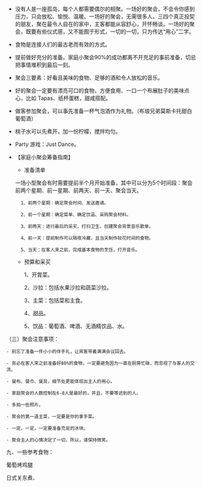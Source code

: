 + 没有人是一座孤岛，每个人都需要偶尔的相聚。一场好的聚会，不会令你感到压力，只会放松、愉悦、温暖。一场好的聚会，无需很多人，三四个真正投契的朋友，聚在最令人自在的家中，主客都能从容舒心，开怀畅谈。一场好的聚会，既要有些仪式感，又不能囿于形式，一切的一切，只为传达“用心”二字。

+ 食物是连接人们的最古老而有效的方式。

+ 提前做好充分的准备。家庭小聚会90%的成功都离不开充足的事前准备，切忌把事情堆积到最后一刻。

+ 聚会三要素：好看且美味的食物、足够的酒和令人放松的音乐。

+ 好的聚会一定要有漂亮可口的食物，方便食用、一口一个布展肚子的美味点心，比如 Tapas、纸杯蛋糕，甜咸搭配。 

+ 做客参加聚会，可以事先准备一杯气泡酒作为礼物。（布琅兄弟莫斯卡托甜白葡萄酒）

+ 桃子水可以先煮开，加一份柠檬，搅拌均匀。

+ Party 游戏：Just Dance。 

+ 【家庭小聚会筹备指南】
    * 准备清单

    一场小型聚会有时需要提前半个月开始准备，其中可以分为5个时间段：聚会前两个星期、前一星期、前两天、前一天、聚会当天。

        1、前两个星期：确定聚会时间、发送邀请。

        2、前一个星期：确定菜单、确定饮品、采购聚会材料。

        3、前两天：进行最后的采买、打扫卫生、创建聚会背景音乐歌单。

        4、前一天：提前制作可以隔夜冷藏，且当天制作较花时间的食物。

        5、当天：在客人来之前，完成基本食物的烹饪，打开音乐。

    * 预算和采买

        1、开胃菜。

        2、沙拉：包括水果沙拉和蔬菜沙拉。

        3、主菜：包括菜和主食。

        4、甜品。

        5、饮品：葡萄酒、啤酒、无酒精饮品、水。

（三）聚会注意事项：

    - 别忘了准备一件小小的伴手礼，让宾客带着满满会议回去。

    - 务必在客人来之前准备好80%的食物，一定要避免因为一直在厨房忙碌，而忽视了与客人的交流。

    - 餐布、餐巾、餐具，细节处更能体现出主人的用心。

    - 家庭聚会的人数控制在6-8人是最好的，并且，不要等迟到的人。

    - 多拍一些照片。

    - 聚会的第一道主菜，一定要是你的拿手菜。

    - 一定，一定，一定要准备充足的冰块。

    - 聚会主人的心情决定了一切，所以，请保持微笑。

九、一些参考食物：

葡萄烤鸡腿

日式关东煮、
    